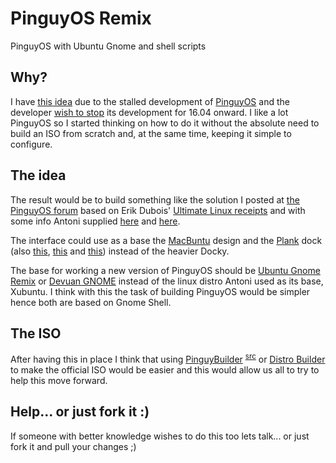 # PinguyOS Remix
PinguyOS with Ubuntu Gnome and shell scripts

## Why?
I have [this idea](http://forum.pinguyos.com/Thread-The-future-of-PinguyOS) due to the stalled development of [PinguyOS](http://pinguyos.com "Linux distro by Antoni Norman") and the developer [wish to stop](http://forum.pinguyos.com/Thread-Thinking-of-killing-off-Pinguy-OS "Thinking of killing PinguyOS thread, last heard in Sept 2016") its development for 16.04 onward. I like a lot PinguyOS so I started thinking on how to do it without the absolute need to build an ISO from scratch and, at the same time, keeping it simple to configure.

## The idea
The result would be to build something like the solution I posted at [the PinguyOS forum](http://forum.pinguyos.com/Thread-Thinking-of-killing-off-Pinguy-OS?pid=35147#pid35147) based on Erik Dubois' [Ultimate Linux receipts](https://github.com/erikdubois/Ultimate-Linux-Mint-18.1-Cinnamon) and with some info Antoni supplied [here](http://forum.pinguyos.com/Thread-PinguyOS-METAPACKAGE?pid=34132#pid34132) and [here](http://forum.pinguyos.com/Thread-PinguyOS-14-04-4-1-Pinguy-Builder-Update?pid=34833#pid34833).

The interface could use as a base the [MacBuntu](http://www.noobslab.com/2016/04/macbuntu-1604-transformation-pack-for.html) design and the [Plank](https://wiki.archlinux.org/index.php/Plank) dock (also [this](https://github.com/deepsidhu1313/plank_multi-dock_on_multi-display_solution), [this](http://www.webupd8.org/2016/03/lightweight-dock-plank-0110-released.html) and [this](http://www.fosslinux.com/478/how-to-add-folders-and-group-apps-to-the-plank-in-elementary-os.htm)) instead of the heavier Docky.

The base for working a new version of PinguyOS should be [Ubuntu Gnome Remix](https://ubuntugnome.org/) or [Devuan GNOME](https://devuan.org) instead of the linux distro Antoni used as its base, Xubuntu. I think with this the task of building PinguyOS would be simpler hence both are based on Gnome Shell.

## The ISO
After having this in place I think that using [PinguyBuilder](http://pinguyos.com/2015/09/pinguy-builder-an-app-to-backupremix-buntu/) <sup>[src](https://sourceforge.net/projects/pinguy-os/files/ISO_Builder/ "Must be version 4.3.x")</sup> or [Distro Builder](https://github.com/maximstewart/Distro-Builder) to make the official ISO would be easier and this would allow us all to try to help this move forward.

## Help... or just fork it :)
If someone with better knowledge wishes to do this too lets talk... or just fork it and pull your changes ;)
